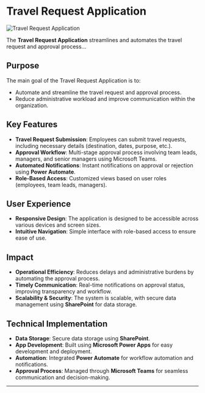 # Travel Request Application

![Travel Request Application](https://drive.google.com/drive/home)

The **Travel Request Application** streamlines and automates the travel request and approval process...

## Purpose
The main goal of the Travel Request Application is to:
- Automate and streamline the travel request and approval process.
- Reduce administrative workload and improve communication within the organization.

## Key Features
- **Travel Request Submission**: Employees can submit travel requests, including necessary details (destination, dates, purpose, etc.).
- **Approval Workflow**: Multi-stage approval process involving team leads, managers, and senior managers using Microsoft Teams.
- **Automated Notifications**: Instant notifications on approval or rejection using **Power Automate**.
- **Role-Based Access**: Customized views based on user roles (employees, team leads, managers).

## User Experience
- **Responsive Design**: The application is designed to be accessible across various devices and screen sizes.
- **Intuitive Navigation**: Simple interface with role-based access to ensure ease of use.

## Impact
- **Operational Efficiency**: Reduces delays and administrative burdens by automating the approval process.
- **Timely Communication**: Real-time notifications on approval status, improving transparency and workflow.
- **Scalability & Security**: The system is scalable, with secure data management using **SharePoint** for data storage.

## Technical Implementation
- **Data Storage**: Secure data storage using **SharePoint**.
- **App Development**: Built using **Microsoft Power Apps** for easy development and deployment.
- **Automation**: Integrated **Power Automate** for workflow automation and notifications.
- **Approval Process**: Managed through **Microsoft Teams** for seamless communication and decision-making.
---
